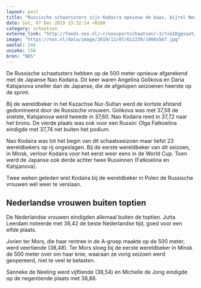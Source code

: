 ```yaml
---
layout: post
title: "Russische schaatssters zijn Kodaira opnieuw de baas, bijrol Nederlanders"
date: Sat, 07 Dec 2019 13:32:14 +0100
category: schaatsen
externe_link: "http://feeds.nos.nl/~r/nossportschaatsen/~3/txG1DggsoaY/2313681"
image: "https://nos.nl/data/image/2019/12/07/612239/1008x567.jpg"
aantal: 244
unieke: 158
bron: "NOS"
---
```


<p>De Russische schaatssters hebben op de 500 meter opnieuw afgerekend met de Japanse Nao Kodaira. Dit keer waren Angelina Golikova en Daria Katsjanova sneller dan de Japanse, die de afgelopen seizoenen heerste op de sprint.</p>
<p>Bij de wereldbeker in het Kazachse Nur-Sultan werd de kortste afstand gedomineerd door de Russische vrouwen. Golikova was met 37,58 de snelste, Katsjanova werd tweede in 37,60. Nao Kodaira reed in 37,72 naar het brons. De vierde plaats was ook voor een Russin: Olga Fatkoelina eindigde met 37,74 net buiten het podium.</p>
<p>Nao Kodaira was tot het begin van dit schaatsseizoen maar liefst 23 wereldbekers op rij ongeslagen. Bij de eerste wereldbeker van dit seizoen, in Minsk, verloor Kodaira voor het eerst weer eens in de World Cup. Toen werd de Japanse ook derde achter twee Russinnen (Fatkoelina en Katsjanova).</p>
<p>Twee weken geleden wist Kodaira bij de wereldbeker in Polen de Russische vrouwen wél weer te verslaan.</p>
<h2>Nederlandse vrouwen buiten toptien</h2>
<p>De Nederlandse vrouwen eindigden allemaal buiten de toptien. Jutta Leerdam noteerde met 38,42 de beste Nederlandse tijd, goed voor een elfde plaats.</p>
<p>Jorien ter Mors, die haar rentree in de A-groep maakte op de 500 meter, werd veertiende (38,48). Ter Mors sloeg bij de eerste wereldbeker in Minsk de 500 meter over om haar knie, waaraan ze vorig seizoen werd geopereerd, niet te veel te belasten. </p>
<p>Sanneke de Neeling werd vijftiende (38,54) en Michelle de Jong eindigde op de negentiende plaats met 38,86.</p><img src="http://feeds.feedburner.com/~r/nossportschaatsen/~4/txG1DggsoaY" height="1" width="1" alt=""/>
